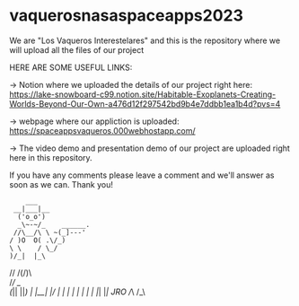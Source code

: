 # vaquerosnasaspaceapps2023
We are "Los Vaqueros Interestelares" and this is the repository where we will upload all the files of our project

HERE ARE SOME USEFUL LINKS:

-> Notion where we uploaded the details of our project right here: https://lake-snowboard-c99.notion.site/Habitable-Exoplanets-Creating-Worlds-Beyond-Our-Own-a476d12f297542bd9b4e7ddbb1ea1b4d?pvs=4

-> webpage where our appliction is uploaded: https://spaceappsvaqueros.000webhostapp.com/

->  The video demo and presentation demo of our project are uploaded right here in this repository.

If you have any comments please leave a comment and we'll answer as soon as we can. Thank you!

        ___
     __|___|__
      ('o_o')
      _\~-~/_    ______.
     //\__/\ \ ~(_]---'
    / )O  O( .\/_)
    \ \    / \_/
    )/_|  |_\
   // /(\/)\ \
   /_/      \_\
  (_||      ||_)
    \| |__| |/
     | |  | |
     | |  | |
     |_|  |_|
JRO  /_\  /_\
